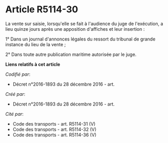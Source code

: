 # Article R5114-30

La vente sur saisie, lorsqu'elle se fait à l'audience du juge de l'exécution, a lieu quinze jours après une apposition
d'affiches et leur insertion :

1° Dans un journal d'annonces légales du ressort du tribunal de grande instance du lieu de la vente ;

2° Dans toute autre publication maritime autorisée par le juge.

**Liens relatifs à cet article**

_Codifié par_:

  - Décret n°2016-1893 du 28 décembre 2016 - art.

_Créé par_:

  - Décret n°2016-1893 du 28 décembre 2016 - art.

_Cité par_:

  - Code des transports - art. R5114-31 (V)
  - Code des transports - art. R5114-32 (V)
  - Code des transports - art. R5114-36 (V)
